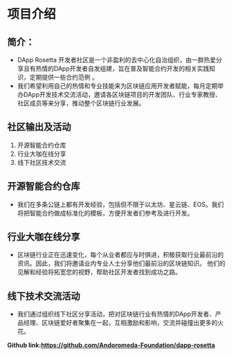 # 项目介绍

## 简介：
* DApp Rosetta 开发者社区是一个非盈利的去中心化自治组织，由一群热爱分享且有热情的DApp开发者自发组建，旨在普及智能合约开发的相关实践知识，定期提供一些合约范例 。
* 我们希望利用自己的热情和专业技能来为区块链应用开发者赋能，每月定期举办DApp开发技术交流活动，邀请各区块链项目的开发团队、行业专家教授、社区成员等来分享，推动整个区块链行业发展。
 
## 社区输出及活动
1. 开源智能合约仓库
2. 行业大咖在线分享
3. 线下社区技术交流
 
## 开源智能合约仓库
* 我们在多条公链上都有开发经验，包括但不限于以太坊、星云链、EOS。我们将把智能合约做成标准化的模板，方便开发者们参考及进行开发。
 
## 行业大咖在线分享
* 区块链行业正在迅速变化，每个从业者都应与时俱进，积极获取行业最前沿的资讯。因此，我们将邀请业内专业人士分享他们最前沿的区块链知识。 他们的见解和经验将拓宽您的视野，帮助社区开发者找到成功之路。
 
## 线下技术交流活动
* 我们通过组织线下社区分享活动，把对区块链行业有热情的DApp开发者、产品经理、区块链爱好者聚集在一起，互相激励和影响，交流并碰撞出更多的火花。

**Github link:https://github.com/Andoromeda-Foundation/dapp-rosetta**